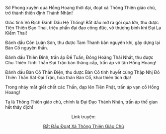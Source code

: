 Sở Phong xuyên qua Hồng Hoang thời đại, đoạt xá Thông Thiên giáo chủ, trở thành thiên định Thánh Nhân!

Giác tỉnh Vô Địch Đánh Dấu Hệ Thống! Bắt đầu mở ra gói quà lớn, thu được Tiên Thiên Đạo Thai, triệu phần đại đạo công đức, vô thượng binh khí Đại La Kiếm Thai!

Đánh dấu Côn Luân Sơn, thu được Tam Thanh bản nguyên khí, gây dựng lại Bàn Cổ nguyên thần.

Đánh dấu Thiên Đình, trấn áp Đế Tuấn, Đông Hoàng Thái Nhất, thu được Chu Thiên Tinh Thần Đại Trận bản thăng cấp, trấn áp vô tận Hồng Hoang!

Đánh dấu Bàn Cổ Thần Điện, thu được Bàn Cổ tinh huyết cùng Thập Nhị Đô Thiên Thần Sát Đại Trận, hóa thân Bàn Cổ, khai thiên tích địa!

Trong nháy mắt giết chết các Thần, đạp lên Tiên Phật, trấn áp vạn cổ Hồng Hoang!

Ta là Thông Thiên giáo chủ, chính là Đại Đạo Thánh Nhân, trấn áp thế gian hết thảy địch!


<div align="center">

Link truyện:

[Bắt Đầu Đoạt Xá Thông Thiên Giáo Chủ](https://tutruyenchu.com/truyen/Hong-Hoang-Bat-dau-doat-Xa-Thong-Thien-Giao-Chu)
</div>
